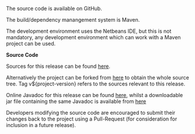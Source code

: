 The source code is available on GitHub.

The build/dependency manangement system is Maven.

The development environment uses the Netbeans IDE, but this is not mandatory,
any development environment which can work with a Maven project can be used.

**Source Code**

Sources for this release can be found [here](https://github.com/Richard-Linsdale/gpssurvey/releases/tag/v${project-version}).

Alternatively the project can be forked from [here](https://github.com/Richard-Linsdale/gpssurvey)
to obtain the whole source tree.  Tag v${project-version} refers to the sources
relevant to this release.

Online Javadoc for this release can be found
[here](javadoc/index.html),
whilst a downloadable jar file containing the same Javadoc is available from
[here](http://www.rlinsdale.org.uk/repository/uk/org/rlinsdale/gpssurvey/${project-version}/gpssurvey-${project-version}-javadoc.jar)

Developers modifying the source code are encouraged to submit their changes
back to the project using a Pull-Request (for consideration for
inclusion in a future release).
